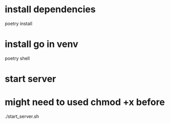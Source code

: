 # install dependencies
poetry install

# install go in venv
poetry shell

# start server
# might need to used chmod +x before
./start_server.sh
